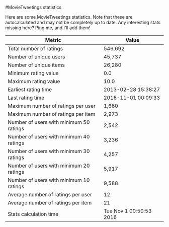 #MovieTweetings statistics

Here are some MovieTweetings statistics. Note that these are autocalculated and may not be completely up to date. Any interesting stats missing here? Ping me, and I'll add them!

Metric | Value
--- | ---
Total number of ratings                 | 546,692
Number of unique users                  | 45,737
Number of unique items                  | 26,280
Minimum rating value                    | 0.0
Maximum rating value                    | 10.0
Earliest rating time                    | 2013-02-28 15:38:27
Last rating time                        | 2016-11-01 00:09:33
Maximum number of ratings per user      | 1,660
Maximum number of ratings per item      | 2,973
Number of users with minimum 50 ratings | 2,542
Number of users with minimum 40 ratings | 3,236
Number of users with minimum 30 ratings | 4,257
Number of users with minimum 20 ratings | 5,917
Number of users with minimum 10 ratings | 9,588
Average number of ratings per user      | 12
Average number of ratings per item      | 21
Stats calculation time                  | Tue Nov  1 00:50:53 2016

